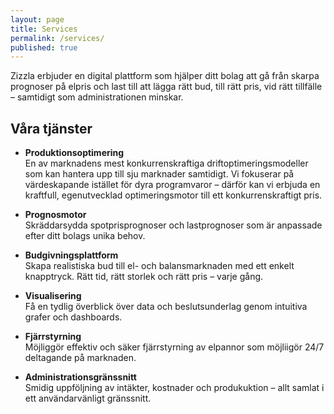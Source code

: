 ```yaml
---
layout: page
title: Services
permalink: /services/
published: true
---
```


Zizzla erbjuder en digital plattform som hjälper ditt bolag att gå från skarpa prognoser på elpris och last till att lägga rätt bud, till rätt pris, vid rätt tillfälle – samtidigt som administrationen minskar.  

## Våra tjänster  

- **Produktionsoptimering**  
En av marknadens mest konkurrenskraftiga driftoptimeringsmodeller som kan hantera upp till sju marknader samtidigt. Vi fokuserar på värdeskapande istället för dyra programvaror – därför kan vi erbjuda en kraftfull, egenutvecklad optimeringsmotor till ett konkurrenskraftigt pris.  

- **Prognosmotor**  
  Skräddarsydda spotprisprognoser och lastprognoser som är anpassade efter ditt bolags unika behov.  

- **Budgivningsplattform**  
  Skapa realistiska bud till el- och balansmarknaden med ett enkelt knapptryck. Rätt tid, rätt storlek och rätt pris – varje gång.  

- **Visualisering**  
  Få en tydlig överblick över data och beslutsunderlag genom intuitiva grafer och dashboards.  

- **Fjärrstyrning**  
  Möjliggör effektiv och säker fjärrstyrning av elpannor som möjliigör 24/7 deltagande på marknaden.  

- **Administrationsgränssnitt**  
  Smidig uppföljning av intäkter, kostnader och produkuktion – allt samlat i ett användarvänligt gränssnitt.  


